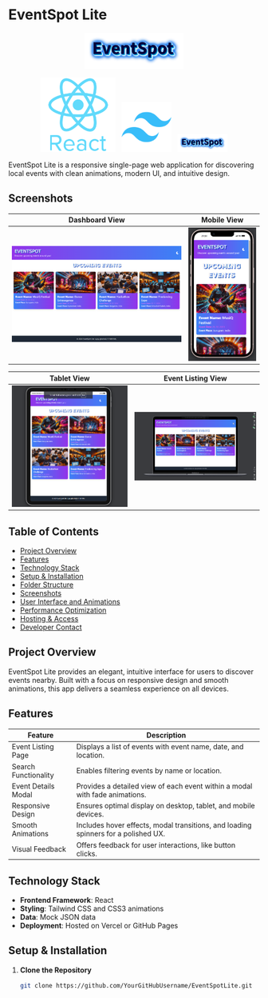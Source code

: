 # EventSpot Lite
<p align="center">
  <img src="./ui/Event.png" alt="EventSpot Lite Logo" width="200">
</p>

<p align="center">
  <img src="./ui/react.png" alt="React Icon" width="150"> &nbsp; 
  <img src="./ui/Tailwind%20CSS.png" alt="Tailwind CSS Icon" width="100"> &nbsp; 
  <img src="./ui/Event.png" alt="EventSpot Lite Small Logo" width="100">
</p>

EventSpot Lite is a responsive single-page web application for discovering local events with clean animations, modern UI, and intuitive design.
## Screenshots

| **Dashboard View**                          | **Mobile View**                          |
|---------------------------------------------|------------------------------------------|
| ![Dashboard View](./ui/Dashboard.png)       | ![Mobile View](./ui/Mobile.png)     |

| **Tablet View**                             | **Event Listing View**                   |
|---------------------------------------------|------------------------------------------|
| ![Tablet View](./ui/tab.png)        | ![Laptop view](./ui/mac.png)    |

## Table of Contents

- [Project Overview](#project-overview)
- [Features](#features)
- [Technology Stack](#technology-stack)
- [Setup & Installation](#setup--installation)
- [Folder Structure](#folder-structure)
- [Screenshots](#screenshots)
- [User Interface and Animations](#user-interface-and-animations)
- [Performance Optimization](#performance-optimization)
- [Hosting & Access](#hosting--access)
- [Developer Contact](#developer-contact)

## Project Overview

EventSpot Lite provides an elegant, intuitive interface for users to discover events nearby. Built with a focus on responsive design and smooth animations, this app delivers a seamless experience on all devices.

## Features

| Feature                | Description                                                                                               |
|------------------------|-----------------------------------------------------------------------------------------------------------|
| Event Listing Page     | Displays a list of events with event name, date, and location.                                            |
| Search Functionality   | Enables filtering events by name or location.                                                             |
| Event Details Modal    | Provides a detailed view of each event within a modal with fade animations.                               |
| Responsive Design      | Ensures optimal display on desktop, tablet, and mobile devices.                                           |
| Smooth Animations      | Includes hover effects, modal transitions, and loading spinners for a polished UX.                        |
| Visual Feedback        | Offers feedback for user interactions, like button clicks.                                                |

## Technology Stack

- **Frontend Framework**: React
- **Styling**: Tailwind CSS and CSS3 animations
- **Data**: Mock JSON data
- **Deployment**: Hosted on Vercel or GitHub Pages

## Setup & Installation

1. **Clone the Repository**
   ```bash
   git clone https://github.com/YourGitHubUsername/EventSpotLite.git
